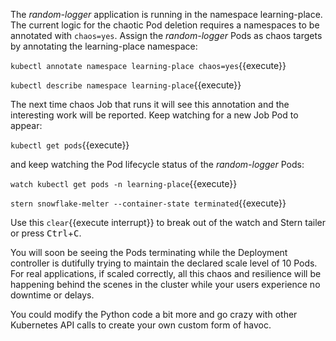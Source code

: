 The _random-logger_ application is running in the namespace learning-place. The current logic for the chaotic Pod deletion requires a namespaces to be annotated with `chaos=yes`. Assign the _random-logger_ Pods as chaos targets by annotating the learning-place namespace:

`kubectl annotate namespace learning-place chaos=yes`{{execute}}

`kubectl describe namespace learning-place`{{execute}}

The next time chaos Job that runs it will see this annotation and the interesting work will be reported. Keep watching for a new Job Pod to appear:

`kubectl get pods`{{execute}}

and keep watching the Pod lifecycle status of the _random-logger_ Pods:

`watch kubectl get pods -n learning-place`{{execute}}

`stern snowflake-melter --container-state terminated`{{execute}}

Use this `clear`{{execute interrupt}} to break out of the watch and Stern tailer or press <kbd>Ctrl</kbd>+<kbd>C</kbd>.

You will soon be seeing the Pods terminating while the Deployment controller is dutifully trying to maintain the declared scale level of 10 Pods. For real applications, if scaled correctly, all this chaos and resilience will be happening behind the scenes in the cluster while your users experience no downtime or delays.

You could modify the Python code a bit more and go crazy with other Kubernetes API calls to create your own custom form of havoc.
